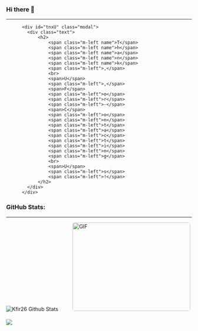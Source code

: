 ### Hi there 👋
---
          <div id="tnxU" class="modal">
            <div class="text">
                <h2>
                    <span class="m-left name">T</span>
                    <span class="m-left name">h</span>
                    <span class="m-left name">a</span>
                    <span class="m-left name">n</span>
                    <span class="m-left name">k</span>
                    <span class="m-left">,</span>
                    <br>
                    <span>U</span>
                    <span class="m-left">,</span>
                    <span>F</span>
                    <span class="m-left">o</span>
                    <span class="m-left">r</span>
                    <span class="m-left">-</span>
                    <span>C</span>
                    <span class="m-left">o</span>
                    <span class="m-left">n</span>
                    <span class="m-left">t</span>
                    <span class="m-left">a</span>
                    <span class="m-left">c</span>
                    <span class="m-left">t</span>
                    <span class="m-left">i</span>
                    <span class="m-left">n</span>
                    <span class="m-left">g</span>
                    <br>
                    <span>U</span>
                    <span class="m-left">s</span>
                    <span class="m-left">!</span>
                </h2>
            </div>
          </div>


### GitHub Stats:
---
<p>
<img align="left-bottom" alt="Kfir26 Github Stats" src="https://github-readme-stats.vercel.app/api?username=kfir26&theme=cobalt&show_icons=true&hide_border=true"/>
<img style="border-radius: 5px; margin: 0 0 5px 35px;" alt="GIF" width="320px" height="240px" src="https://miro.medium.com/max/875/1*Urc28sbnORGOW5oyohQ06g.gif"/>
 <br></br>
 <img src="https://github-readme-stats.vercel.app/api/top-langs/?username=kfir26&layout=compact"/>
</p>


